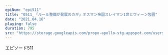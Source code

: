```yaml
---
epiNum: "epi511"
title: "0511_「ルール整備が発展のカギ」オスマン帝国スレイマン1世とウィーン包囲"
date: "2021.04.16"
playing: false
duration: 795
src: "https://storage.googleapis.com/propo-apollo-stg.appspot.com/users/Jvmy7pwgJmbUYw0vWjNPklIQwO22/channels/FEPdlmxIDrgN6wYk0EK0/20210402_111648_593_radiohistory_ep0511_「ルール整備が発展のカギ」オスマン帝国スレイマン1世とウィーン包囲.mp3"
---
```


エピソード511
